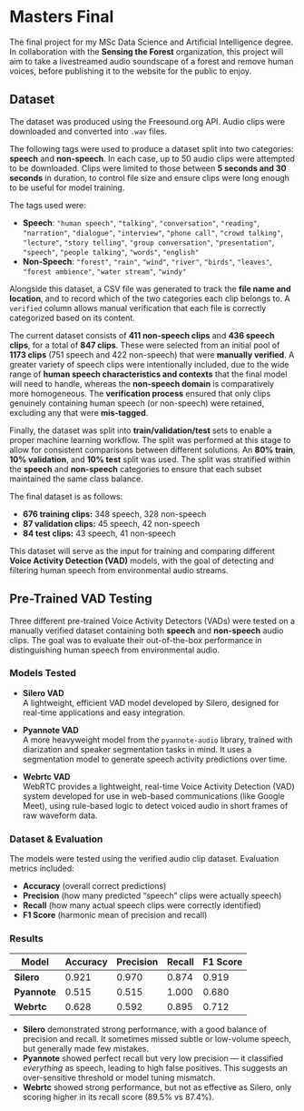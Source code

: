 # Masters Final
The final project for my MSc Data Science and Artificial Intelligence degree. In collaboration with the **Sensing the Forest** organization, this project will aim to take a livestreamed audio soundscape of a forest and remove human voices, before publishing it to the website for the public to enjoy. 

## Dataset

The dataset was produced using the Freesound.org API. Audio clips were downloaded and converted into `.wav` files.

The following tags were used to produce a dataset split into two categories: **speech** and **non-speech**. In each case, up to 50 audio clips were attempted to be downloaded. Clips were limited to those between **5 seconds and 30 seconds** in duration, to control file size and ensure clips were long enough to be useful for model training.

The tags used were:

- **Speech**: `"human speech"`, `"talking"`, `"conversation"`, `"reading"`, `"narration"`, `"dialogue"`, `"interview"`, `"phone call"`, `"crowd talking"`, `"lecture"`, `"story telling"`, `"group conversation"`, `"presentation"`, `"speech"`, `"people talking"`, `"words"`, `"english"`
- **Non-Speech**: `"forest"`, `"rain"`, `"wind"`, `"river"`, `"birds"`, `"leaves"`, `"forest ambience"`, `"water stream"`, `"windy"`

Alongside this dataset, a CSV file was generated to track the **file name and location**, and to record which of the two categories each clip belongs to. A `verified` column allows manual verification that each file is correctly categorized based on its content.

The current dataset consists of **411 non-speech clips** and **436 speech clips**, for a total of **847 clips**. These were selected from an initial pool of **1173 clips** (751 speech and 422 non-speech) that were **manually verified**. A greater variety of speech clips were intentionally included, due to the wide range of **human speech characteristics and contexts** that the final model will need to handle, whereas the **non-speech domain** is comparatively more homogeneous. The **verification process** ensured that only clips genuinely containing human speech (or non-speech) were retained, excluding any that were **mis-tagged**.

Finally, the dataset was split into **train/validation/test** sets to enable a proper machine learning workflow. The split was performed at this stage to allow for consistent comparisons between different solutions. An **80% train**, **10% validation**, and **10% test** split was used. The split was stratified within the **speech** and **non-speech** categories to ensure that each subset maintained the same class balance.

The final dataset is as follows:

- **676 training clips:** 348 speech, 328 non-speech  
- **87 validation clips:** 45 speech, 42 non-speech  
- **84 test clips:** 43 speech, 41 non-speech



This dataset will serve as the input for training and comparing different **Voice Activity Detection (VAD)** models, with the goal of detecting and filtering human speech from environmental audio streams.

## Pre-Trained VAD Testing

Three different pre-trained Voice Activity Detectors (VADs) were tested on a manually verified dataset containing both **speech** and **non-speech** audio clips. The goal was to evaluate their out-of-the-box performance in distinguishing human speech from environmental audio.

### Models Tested

- **Silero VAD**  
  A lightweight, efficient VAD model developed by Silero, designed for real-time applications and easy integration.
  
- **Pyannote VAD**  
  A more heavyweight model from the `pyannote-audio` library, trained with diarization and speaker segmentation tasks in mind. It uses a segmentation model to generate speech activity predictions over time.

- **Webrtc VAD**  
  WebRTC provides a lightweight, real-time Voice Activity Detection (VAD) system developed for use in web-based communications (like Google Meet), using rule-based logic to detect voiced audio in short frames of raw waveform data.

### Dataset & Evaluation

The models were tested using the verified audio clip dataset. Evaluation metrics included:
- **Accuracy** (overall correct predictions)
- **Precision** (how many predicted “speech” clips were actually speech)
- **Recall** (how many actual speech clips were correctly identified)
- **F1 Score** (harmonic mean of precision and recall)

### Results

| Model        | Accuracy | Precision | Recall | F1 Score |
|--------------|----------|-----------|--------|----------|
| **Silero**   | 0.921    | 0.970     | 0.874  | 0.919    |
| **Pyannote** | 0.515    | 0.515     | 1.000  | 0.680    |
| **Webrtc**   | 0.628    | 0.592     | 0.895  | 0.712    |


- **Silero** demonstrated strong performance, with a good balance of precision and recall. It sometimes missed subtle or low-volume speech, but generally made few mistakes.
- **Pyannote** showed perfect recall but very low precision — it classified *everything* as speech, leading to high false positives. This suggests an over-sensitive threshold or model tuning mismatch.
- **Webrtc** showed strong performance, but not as effective as Silero, only scoring higher in its recall score (89.5% vs 87.4%).
